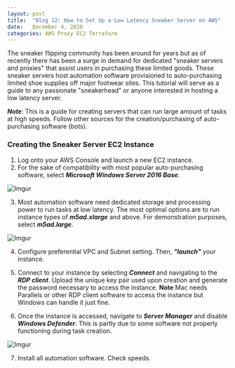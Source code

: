 ```yaml
---
layout: post
title:  "Blog 12: How to Set Up a Low Latency Sneaker Server on AWS"
date:   December 4, 2020
categories: AWS Proxy EC2 Terraform
---
```


The sneaker flipping community has been around for years but as of recently there has been a surge in demand for dedicated "sneaker servers and proxies" that assist users in purchasing these limited goods. These sneaker servers host automation software provisioned to auto-purchasing limited shoe supplies off major footwear sites. This tutorial will serve as a guide to any passionate "sneakerhead" or anyone interested in hosting a low latency server.

***Note***: This is a guide for creating servers that can run large amount of tasks at high speeds. Follow other sources for the creation/purchasing of auto-purchasing software (bots).

<h3>Creating the Sneaker Server EC2 Instance</h3>

1. Log onto your AWS Console and launch a new EC2 instance.<br>
2. For the sake of compatibility with most popular auto-purchasing software, select ***Microsoft Windows Server 2016 Base***.

![Imgur](https://i.imgur.com/gzFRybG.png)<br>

3. Most automation software need dedicated storage and processing power to run tasks at low latency. The most optimal options are to run instance types of ***m5ad.xlarge*** and above. For demonstration purposes, select ***m5ad.large***.

![Imgur](https://i.imgur.com/WzIj1oB.png)<br>

4. Configure preferential VPC and Subnet setting. Then, ***"launch"*** your instance. <br>

5. Connect to your instance by selecting ***Connect*** and navigating to the ***RDP client***. Upload the unique key pair used upon creation and generate the password necessary to access the instance. **Note** Mac needs Parallels or other RDP client software to access the instance but Windows can handle it just fine. <br>

6. Once the instance is accessed, navigate to ***Server Manager*** and disable ***Windows Defender***. This is partly due to some software not properly functioning during task creation. <br>

![Imgur](https://i.imgur.com/5LWHf3U.png)

7. Install all automation software. Check speeds.






